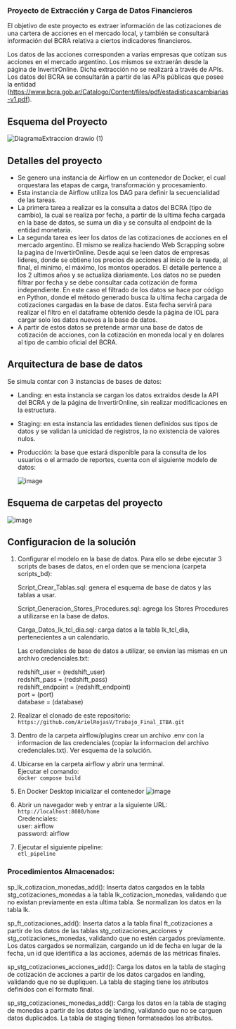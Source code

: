 ### Proyecto de Extracción y Carga de Datos Financieros

El objetivo de este proyecto es extraer información de las cotizaciones de una cartera de acciones en el mercado local, y también
se consultará información del BCRA relativa a ciertos indicadores financieros.

Los datos de las acciones corresponden a varias empresas que cotizan sus acciones en el mercado argentino. Los mismos se extraerán desde la página de InvertirOnline. Dicha extracción no se realizará a través de APIs.
Los datos del BCRA se consultarán a partir de las APIs públicas que posee la entidad (https://www.bcra.gob.ar/Catalogo/Content/files/pdf/estadisticascambiarias-v1.pdf).

## Esquema del Proyecto

![DiagramaExtraccion drawio (1)](https://github.com/user-attachments/assets/1c35481a-271d-4d80-a213-cfe6167ab9f5)


## Detalles del proyecto

- Se genero una instancia de Airflow en un contenedor de Docker, el cual orquestara las etapas de carga, transformación y procesamiento.
- Esta instancia de Airflow utiliza los DAG para definir la secuencialidad de las tareas.
- La primera tarea a realizar es la consulta a datos del BCRA (tipo de cambio), la cual se realiza por fecha, a partir de la ultima fecha cargada en la base de datos, se suma un dia y se consulta al endpoint de la entidad monetaria.
- La segunda tarea es leer los datos de las cotizaciones de acciones en el mercado argentino. El mismo se realiza haciendo Web Scrapping sobre la pagina de InvertirOnline. Desde aqui se leen datos de empresas lideres, donde se obtiene los precios de acciones al inicio de la rueda, al final, el minimo, el máximo, los montos operados. El detalle pertence a los 2 ultimos años y se actualiza diariamente. Los datos no se pueden filtrar por fecha y se debe consultar cada cotización de forma independiente. En este caso el filtrado de los datos se hace por código en Python, donde el método generado busca la ultima fecha cargada de cotizaciones cargadas en la base de datos. Esta fecha servirá para realizar el filtro en el dataframe obtenido desde la página de IOL para cargar solo los datos nuevos a la base de datos.
- A partir de estos datos se pretende armar una base de datos de cotización de acciones, con la cotización en moneda local y en dolares al tipo de cambio oficial del BCRA.

## Arquitectura de base de datos

Se simula contar con 3 instancias de bases de datos:

- Landing: en esta instancia se cargan los datos extraidos desde la API del BCRA y de la página de InvertirOnline, sin realizar modificaciones en la estructura.
- Staging: en esta instancia las entidades tienen definidos sus tipos de datos y se validan la unicidad de registros, la no existencia de valores nulos.
- Producción: la base que estará disponible para la consulta de los usuarios o el armado de reportes, cuenta con el siguiente modelo de datos:

    ![image](https://github.com/user-attachments/assets/e20f44ad-bf1a-47b9-81c6-868ae93edda9)

## Esquema de carpetas del proyecto

![image](https://github.com/user-attachments/assets/1f7a5aec-28f8-4887-a7c2-4575bd6512aa)


## Configuracion de la solución

1. Configurar el modelo en la base de datos.
   Para ello se debe ejecutar 3 scripts de bases de datos, en el orden que se menciona (carpeta scripts_bd):
   
   Script_Crear_Tablas.sql: genera el esquema de base de datos y las tablas a usar.

   Script_Generacion_Stores_Procedures.sql: agrega los Stores Procedures a utilizarse en la base de datos.

   Carga_Datos_lk_tcl_dia.sql: carga datos a la tabla lk_tcl_dia, pertenecientes a un calendario.

   Las credenciales de base de datos a utilizar, se envian las mismas en un archivo credenciales.txt:
     
    redshift_user = (redshift_user)  
    redshift_pass = (redshift_pass)   
    redshift_endpoint = (redshift_endpoint)  
    port = (port)  
    database = (database)  

3. Realizar el clonado de este repositorio:  
   `https://github.com/ArielRojasV/Trabajo_Final_ITBA.git`

4. Dentro de la carpeta airflow/plugins crear un archivo .env con la informacion de las credenciales (copiar la informacion del archivo credenciales.txt). Ver esquema de la solución.

5. Ubicarse en la carpeta airflow y abrir una terminal.  
   Ejecutar el comando:  
   `docker compose build`

6. En Docker Desktop inicializar el contenedor
    ![image](https://github.com/user-attachments/assets/dadc6d43-082d-4be3-b52c-e651095938e6)

7. Abrir un navegador web y entrar a la siguiente URL:
  `http://localhost:8080/home`  
   Credenciales:  
   user: airflow  
   password: airflow  

8. Ejecutar el siguiente pipeline:  
   `etl_pipeline`


### Procedimientos Almacenados:

sp_lk_cotizacion_monedas_add(): Inserta datos cargados en la tabla stg_cotizaciones_monedas a la tabla lk_cotizacion_monedas, validando que no existan previamente en esta ultima tabla. Se normalizan los datos en la tabla lk.

sp_ft_cotizaciones_add(): Inserta datos a la tabla final ft_cotizaciones a partir de los datos de las tablas stg_cotizaciones_acciones y stg_cotizaciones_monedas, validando que no estén cargados previamente. Los datos cargados se normalizan, cargando un id de fecha en lugar de la fecha, un id que identifica a las acciones,
además de las métricas finales.

sp_stg_cotizaciones_acciones_add(): Carga los datos en la tabla de staging de cotización de acciones a partir de los datos cargados en landing, validando que no se dupliquen. La tabla de staging tiene los atributos definidos con el formato final.

sp_stg_cotizaciones_monedas_add(): Carga los datos en la tabla de staging de monedas a partir de los datos de landing, validando
que no se carguen datos duplicados. La tabla de staging tienen formateados los atributos.
